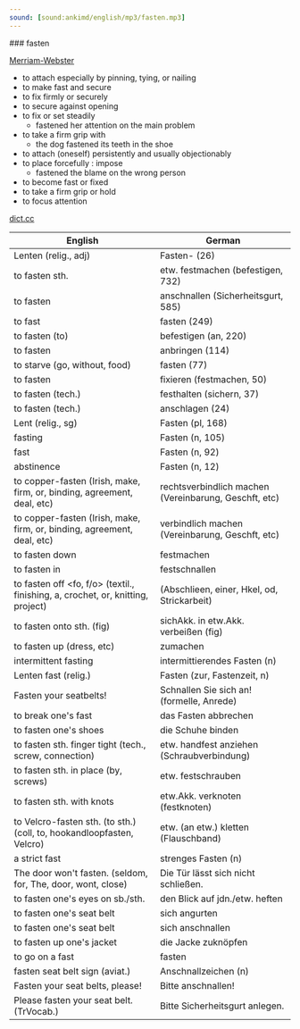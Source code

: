 ```yaml
---
sound: [sound:ankimd/english/mp3/fasten.mp3]
---
```


\### fasten

[Merriam-Webster](https://www.merriam-webster.com/dictionary/fasten)

- to attach especially by pinning, tying, or nailing
- to make fast and secure
- to fix firmly or securely
- to secure against opening
- to fix or set steadily
    - fastened her attention on the main problem
- to take a firm grip with
    - the dog fastened its teeth in the shoe
- to attach (oneself) persistently and usually objectionably
- to place forcefully : impose
    - fastened the blame on the wrong person
- to become fast or fixed
- to take a firm grip or hold
- to focus attention

[dict.cc](https://www.dict.cc/fasten)

| English        | German       |
| -------------- | ------------ |
| Lenten (relig., adj) | Fasten- (26) |
| to fasten sth. | etw. festmachen (befestigen, 732) |
| to fasten | anschnallen (Sicherheitsgurt, 585) |
| to fast | fasten (249) |
| to fasten (to) | befestigen (an, 220) |
| to fasten | anbringen (114) |
| to starve (go, without, food) | fasten (77) |
| to fasten | fixieren (festmachen, 50) |
| to fasten (tech.) | festhalten (sichern, 37) |
| to fasten (tech.) | anschlagen (24) |
| Lent (relig., sg) | Fasten (pl, 168) |
| fasting | Fasten (n, 105) |
| fast | Fasten (n, 92) |
| abstinence | Fasten (n, 12) |
| to copper-fasten (Irish, make, firm, or, binding, agreement, deal, etc) | rechtsverbindlich machen (Vereinbarung, Geschft, etc) |
| to copper-fasten (Irish, make, firm, or, binding, agreement, deal, etc) | verbindlich machen (Vereinbarung, Geschft, etc) |
| to fasten down | festmachen |
| to fasten in | festschnallen |
| to fasten off <fo, f/o> (textil., finishing, a, crochet, or, knitting, project) |  (Abschlieen, einer, Hkel, od, Strickarbeit) |
| to fasten onto sth. (fig) | sichAkk. in etw.Akk. verbeißen (fig) |
| to fasten up (dress, etc) | zumachen |
| intermittent fasting | intermittierendes Fasten (n) |
| Lenten fast (relig.) | Fasten (zur, Fastenzeit, n) |
| Fasten your seatbelts! | Schnallen Sie sich an! (formelle, Anrede) |
| to break one's fast | das Fasten abbrechen |
| to fasten one's shoes | die Schuhe binden |
| to fasten sth. finger tight (tech., screw, connection) | etw. handfest anziehen (Schraubverbindung) |
| to fasten sth. in place (by, screws) | etw. festschrauben |
| to fasten sth. with knots | etw.Akk. verknoten (festknoten) |
| to Velcro-fasten sth. (to sth.) (coll, to, hookandloopfasten, Velcro) | etw. (an etw.) kletten (Flauschband) |
| a strict fast | strenges Fasten (n) |
| The door won't fasten. (seldom, for, The, door, wont, close) | Die Tür lässt sich nicht schließen. |
| to fasten one's eyes on sb./sth. | den Blick auf jdn./etw. heften |
| to fasten one's seat belt | sich angurten |
| to fasten one's seat belt | sich anschnallen |
| to fasten up one's jacket | die Jacke zuknöpfen |
| to go on a fast | fasten |
| fasten seat belt sign (aviat.) | Anschnallzeichen (n) |
| Fasten your seat belts, please! | Bitte anschnallen! |
| Please fasten your seat belt. (TrVocab.) | Bitte Sicherheitsgurt anlegen. |
